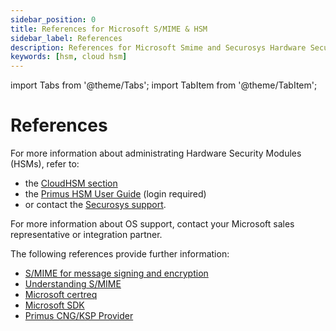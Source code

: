 ```yaml
---
sidebar_position: 0
title: References for Microsoft S/MIME & HSM
sidebar_label: References
description: References for Microsoft Smime and Securosys Hardware Security Modules (HSMs)
keywords: [hsm, cloud hsm]
---
```


import Tabs from '@theme/Tabs';
import TabItem from '@theme/TabItem';

# References

For more information about administrating Hardware Security Modules (HSMs), refer to:
- the [CloudHSM section](/cloudhsm/overview/)
- the [Primus HSM User Guide](https://support.securosys.com/external/knowledge-base/article/63) (login required)
- or contact the [Securosys support](https://support.securosys.com).

For more information about OS support, contact your Microsoft sales representative or integration partner.

The following references provide further information:
- [S/MIME for message signing and encryption](https://learn.microsoft.com/en-us/exchange/security-and-compliance/smime-exo/smime-exo)
- [Understanding S/MIME](https://learn.microsoft.com/en-us/previous-versions/tn-archive/aa995740(v=exchg.65))
- [Microsoft certreq](https://learn.microsoft.com/en-us/windows-server/administration/windows-commands/certreq_1)
- [Microsoft SDK](https://developer.microsoft.com/en-gb/windows/downloads/windows-sdk/)
- [Primus CNG/KSP Provider](/mscng/overview)

